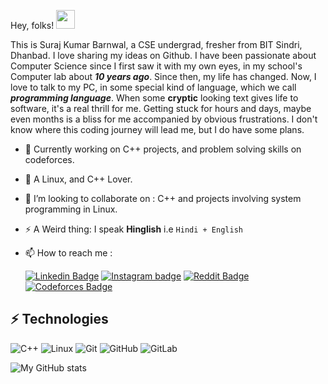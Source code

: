 Hey, folks!  <img src="https://raw.githubusercontent.com/MartinHeinz/MartinHeinz/master/wave.gif" width="30px">

This is Suraj Kumar Barnwal, a CSE undergrad, fresher from BIT Sindri, Dhanbad. I love sharing my ideas on Github.  I have been passionate about Computer Science since I first saw it with my own eyes, in my school's Computer lab about ***10 years ago***. Since then, my life has changed. Now, I love to talk to my PC, in some special kind of language, which we call ***programming language***. When some **cryptic** looking text gives life to software, it's a real thrill for me. Getting stuck for hours and days, maybe even months is a bliss for me accompanied by obvious frustrations. I don't know where this coding journey will lead me, but I do have some plans.

- 🌱 Currently working on C++ projects, and problem solving skills on codeforces.
- 👀 A Linux, and C++ Lover.
- 💞️ I’m looking to collaborate on : C++ and projects involving system programming in Linux.
- ⚡ A Weird thing: I speak **Hinglish** i.e ```Hindi + English```
- 📫 How to reach me : 
    
  [![Linkedin Badge](https://img.shields.io/badge/-Suraj-cacbf6?style=flat&labelColor=2867b2&logo=linkedin&logoColor=white)](https://www.linkedin.com/in/suraj-barnwal-48a306203/) [![Instagram badge](https://img.shields.io/badge/-Suraj-cacbf6?style=flat&labelColor=fccc63&logo=instagram&logoColor=white)](https://www.instagram.com/redocmi/) [![Reddit Badge](https://img.shields.io/badge/-Suraj-cacbf6?style=flat&labelColor=red&logo=reddit&logoColor=white)](https://www.reddit.com/user/Redocmi) [![Codeforces Badge](https://img.shields.io/badge/-Suraj-cacbf6?style=flat&labelColor=purple&logo=codeforces&logoColor=white)](https://codeforces.com/profile/surajbarnwal24)

## ⚡ Technologies

![C++](https://img.shields.io/badge/-C++-00599C?style=flat-square&logo=c)
![Linux](https://img.shields.io/badge/-Linux-02309C?style=flat-square&logo=linux)
![Git](https://img.shields.io/badge/-Git-black?style=flat-square&logo=git)
![GitHub](https://img.shields.io/badge/-GitHub-181717?style=flat-square&logo=github)
![GitLab](https://img.shields.io/badge/-GitLab-FCA121?style=flat-square&logo=gitlab)

![My GitHub stats](https://github-readme-stats.vercel.app/api?username=Redocamai&count_private=true&show_icons=true&include_all_commits=true)

